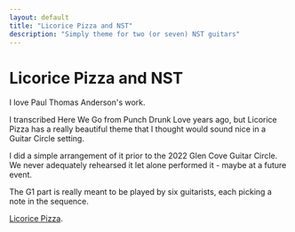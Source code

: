 ```yaml
---
layout: default
title: "Licorice Pizza and NST"
description: "Simply theme for two (or seven) NST guitars"
---
```


# Licorice Pizza and NST

I love Paul Thomas Anderson's work.

I transcribed Here We Go from Punch Drunk Love years ago, but Licorice Pizza has a really beautiful theme that I thought would sound nice in a Guitar Circle setting.

I did a simple arrangement of it prior to the 2022 Glen Cove Guitar Circle. We never adequately rehearsed it let alone performed it - maybe at a future event.  

The G1 part is really meant to be played by six guitarists, each picking a note in the sequence.

[Licorice Pizza](../../../music/pdf/Licorice-Pizza-Simplest-Theme.pdf).
